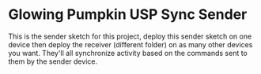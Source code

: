 # Glowing Pumpkin USP Sync Sender

This is the sender sketch for this project, deploy this sender sketch on one device then deploy the receiver (different folder) on as many other devices you want. They'll all synchronize activity based on the commands sent to them by the sender device.

